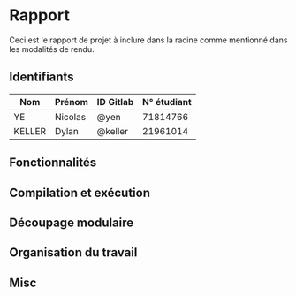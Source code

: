 # Rapport

Ceci est le rapport de projet à inclure dans la racine comme mentionné dans les modalités de rendu.

## Identifiants

<!-- Format : Nom, Prenom, Identifiant Gilab, N° étudiant -->

| Nom    | Prénom  | ID Gitlab | N° étudiant |
| ------ | ------- | --------- | ----------- |
| YE     | Nicolas | @yen      | 71814766    |
| KELLER | Dylan   | @keller   | 21961014    |

## Fonctionnalités

<!--
    Donnez une description précise des fonctionnalités implémentées
    par votre rendu - sujet minimal, extensions éventuelles,
    éventuellement parties non réalisées ou non encore fonctionnelles.
-->

## Compilation et exécution

<!--
    Documentez ensuite de façon précise la manière dont votre
    projet doit être compilé (normalement via dune) et exécuté (en donnant
    les options acceptées par votre programme). Précisez si vous vous êtes
    servi de bibliothèques externes, et donnez dans ce cas un pointeur
    vers leur documentation.
-->

## Découpage modulaire

<!--
    Donnez une description des traitements pris en charge par chaque
    module (.ml) de votre projet. Précisez le rôle et la nécessité
    de chaque module ajouté au dépôt initial.
-->

## Organisation du travail

<!--
    Cette partie est plus libre dans sa forme. Indiquez la manière
    dont les tâches ont été réparties entre les membres du groupe
    au cours du temps. Donnez une brève chronologie de votre travail
    sur ce projet au cours de ce semestre, avant et après le
    confinement.
-->

## Misc

<!--
    Cette partie est entièrement libre : remarques, suggestions,
    questions...
-->
